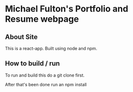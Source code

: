 # Michael Fulton's Portfolio and Resume webpage

## About Site

This is a react-app. Built using node and npm.

## How to build / run

To run and build this do a git clone first.

After that's been done run an npm install
